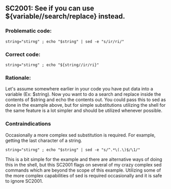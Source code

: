 ## SC2001: See if you can use ${variable//search/replace} instead.

### Problematic code:

    string="stirng" ; echo "$string" | sed -e "s/ir/ri/"

### Correct code:

    string="stirng" ; echo "${string//ir/ri}"

### Rationale:

Let's assume somewhere earlier in your code you have put data into a variable (Ex: $string). Now you want to do a search and replace inside the contents of $string and echo the contents out. You could pass this to sed as done in the example above, but for simple substitutions utilizing the shell for the same feature is a lot simpler and should be utilized whenever possible.

### Contraindications

Occasionally a more complex sed substitution is required. For example, getting the last character of a string.

    string="stirng" ; echo "$string" | sed -e "s/^.*\(.\)$/\1/"

This is a bit simple for the example and there are alternative ways of doing this in the shell, but this SC2001 flags on several of my crazy complex sed commands which are beyond the scope of this example. Utilizing some of the more complex capabilities of sed is required occasionally and it is safe to ignore SC2001.
